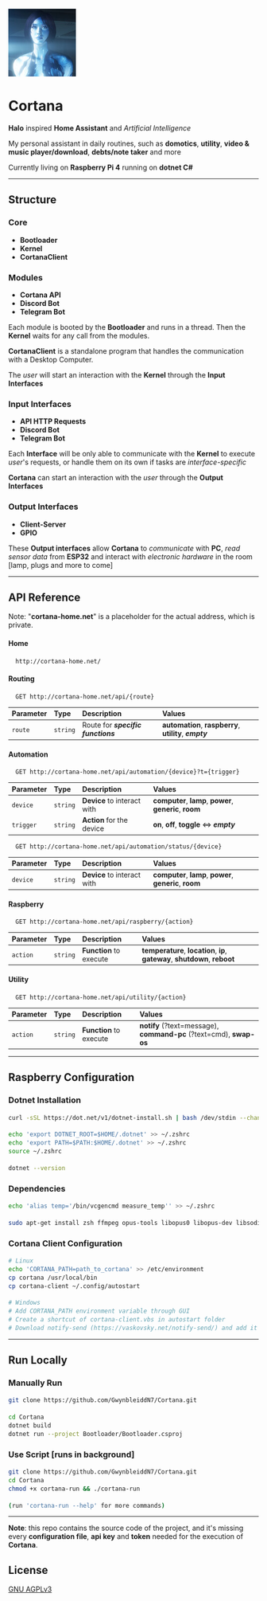 ![Logo](https://github.com/GwynbleiddN7/Cortana/blob/main/Storage/Assets/cortana.jpg)

# Cortana

**Halo** inspired **Home Assistant** and *Artificial Intelligence*

My personal assistant in daily routines, such as **domotics**, **utility**, **video & music player/download**, **debts/note taker** and more

Currently living on **Raspberry Pi 4** running on **dotnet C#**

***
## Structure

### Core

- **Bootloader**
- **Kernel**
- **CortanaClient**

### Modules

- **Cortana API**
- **Discord Bot**
- **Telegram Bot**

Each module is booted by the **Bootloader** and runs in a thread. Then the **Kernel** waits for any call from the modules.

**CortanaClient** is a standalone program that handles the communication with a Desktop Computer.


The *user* will start an interaction with the **Kernel** through the **Input Interfaces**

### Input Interfaces

- **API HTTP Requests**
- **Discord Bot** 
- **Telegram Bot**

Each **Interface** will be only able to communicate with the **Kernel** to execute *user*'s requests, or handle them on its own if tasks are *interface-specific*


**Cortana** can start an interaction with the *user* through the **Output Interfaces**

### Output Interfaces

- **Client-Server**
- **GPIO**

These **Output interfaces** allow **Cortana** to *communicate* with **PC**, *read sensor data* from **ESP32** and interact with *electronic hardware* in the room [lamp, plugs and more to come]

***

## API Reference

Note: "**cortana-home.net**" is a placeholder for the actual address, which is private.

#### Home 

```http 
  http://cortana-home.net/
```

#### Routing

```http
  GET http://cortana-home.net/api/{route}
```

| Parameter | Type     | Description                       |  Values                       |
| :-------- | :------- | :-------------------------------- | :-------------------------------- |
| `route`      | `string` | Route for ***specific functions*** | **automation**, **raspberry**, **utility**, ***empty***  |

#### Automation

```http
  GET http://cortana-home.net/api/automation/{device}?t={trigger}
```

| Parameter | Type     | Description                       |  Values                       |
| :-------- | :------- | :-------------------------------- | :-------------------------------- |
| `device`      | `string` | **Device** to interact with | **computer**, **lamp**, **power**, **generic**, **room** |
| `trigger`      | `string` | **Action** for the device | **on**, **off**, **toggle** <=> ***empty***  |

```http
  GET http://cortana-home.net/api/automation/status/{device}
```

| Parameter | Type     | Description                       |  Values                       |
| :-------- | :------- | :-------------------------------- | :-------------------------------- |
| `device`      | `string` | **Device** to interact with | **computer**, **lamp**, **power**, **generic**, **room** |

#### Raspberry

```http
  GET http://cortana-home.net/api/raspberry/{action}
```

| Parameter | Type     | Description                       |  Values                       |
| :-------- | :------- | :-------------------------------- | :-------------------------------- |
| `action`      | `string` | **Function** to execute | **temperature**, **location**, **ip**, **gateway**, **shutdown**, **reboot**  |

#### Utility

```http
  GET http://cortana-home.net/api/utility/{action}
```

| Parameter | Type     | Description                       |  Values                       |
| :-------- | :------- | :-------------------------------- | :-------------------------------- |
| `action`      | `string` | **Function** to execute | **notify** (?text=message), **command-pc** (?text=cmd), **swap-os** |

---

## Raspberry Configuration

### Dotnet Installation
```bash
curl -sSL https://dot.net/v1/dotnet-install.sh | bash /dev/stdin --channel STS

echo 'export DOTNET_ROOT=$HOME/.dotnet' >> ~/.zshrc
echo 'export PATH=$PATH:$HOME/.dotnet' >> ~/.zshrc
source ~/.zshrc

dotnet --version
```

### Dependencies
```bash
echo '﻿alias temp='/bin/vcgencmd measure_temp'' >> ~/.zshrc

sudo apt-get install zsh ffmpeg opus-tools libopus0 libopus-dev libsodium-dev
```

### Cortana Client Configuration
```bash
# Linux
echo 'CORTANA_PATH=path_to_cortana' >> /etc/environment
cp cortana /usr/local/bin 
cp cortana-client ~/.config/autostart

# Windows
# Add CORTANA_PATH environment variable through GUI
# Create a shortcut of cortana-client.vbs in autostart folder
# Download notify-send (https://vaskovsky.net/notify-send/) and add it to PATH
```
---

## Run Locally

### Manually Run

```bash
git clone https://github.com/GwynbleiddN7/Cortana.git

cd Cortana
dotnet build
dotnet run --project Bootloader/Bootloader.csproj
```

### Use Script [runs in background]

```bash
git clone https://github.com/GwynbleiddN7/Cortana.git
cd Cortana
chmod +x cortana-run && ./cortana-run 

(run 'cortana-run --help' for more commands)
```
---
<b>Note</b>: this repo contains the source code of the project, and it's missing every <b>configuration file</b>, <b>api key</b> and <b>token</b> needed for the execution of <b>Cortana</b>.
## License

[GNU AGPLv3 ](https://choosealicense.com/licenses/agpl-3.0/)
